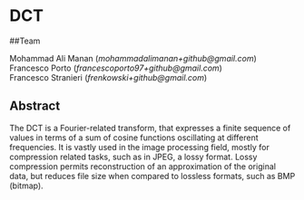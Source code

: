 # DCT

##Team 

Mohammad Ali Manan (_mohammadalimanan+github@gmail.com_)  
Francesco Porto (_francescoporto97+github@gmail.com_)  
Francesco Stranieri (_frenkowski+github@gmail.com_)

## Abstract 
The DCT is a Fourier-related transform, that expresses a finite sequence of values in terms of a sum of cosine functions oscillating at different frequencies. It is vastly used in the image processing field, mostly for compression related tasks, such as in JPEG, a lossy format. Lossy compression permits reconstruction of an approximation of the original data, but reduces file size when compared to lossless formats, such as BMP (bitmap).
